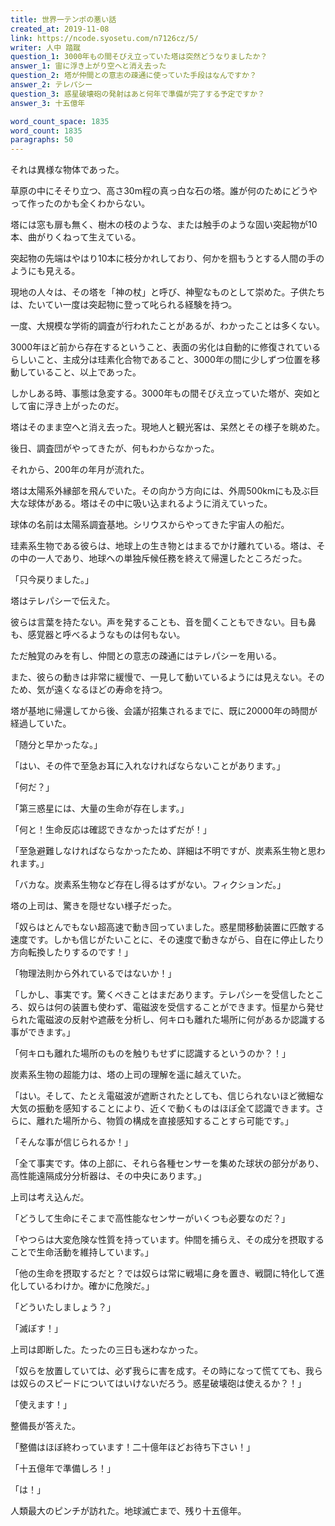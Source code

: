 ```yaml
---
title: 世界一テンポの悪い話
created_at: 2019-11-08
link: https://ncode.syosetu.com/n7126cz/5/
writer: 人中 踏蹴
question_1: 3000年もの間そびえ立っていた塔は突然どうなりましたか？
answer_1: 宙に浮き上がり空へと消え去った
question_2: 塔が仲間との意志の疎通に使っていた手段はなんですか？
answer_2: テレパシー
question_3: 惑星破壊砲の発射はあと何年で準備が完了する予定ですか？
answer_3: 十五億年

word_count_space: 1835
word_count: 1835
paragraphs: 50
---
```


それは異様な物体であった。

草原の中にそそり立つ、高さ30m程の真っ白な石の塔。誰が何のためにどうやって作ったのかも全くわからない。

塔には窓も扉も無く、樹木の枝のような、または触手のような固い突起物が10本、曲がりくねって生えている。

突起物の先端はやはり10本に枝分かれしており、何かを掴もうとする人間の手のようにも見える。

現地の人々は、その塔を「神の杖」と呼び、神聖なものとして崇めた。子供たちは、たいてい一度は突起物に登って叱られる経験を持つ。

一度、大規模な学術的調査が行われたことがあるが、わかったことは多くない。

3000年ほど前から存在するということ、表面の劣化は自動的に修復されているらしいこと、主成分は珪素化合物であること、3000年の間に少しずつ位置を移動していること、以上であった。

しかしある時、事態は急変する。3000年もの間そびえ立っていた塔が、突如として宙に浮き上がったのだ。

塔はそのまま空へと消え去った。現地人と観光客は、呆然とその様子を眺めた。

後日、調査団がやってきたが、何もわからなかった。

それから、200年の年月が流れた。

塔は太陽系外縁部を飛んでいた。その向かう方向には、外周500kmにも及ぶ巨大な球体がある。塔はその中に吸い込まれるように消えていった。

球体の名前は太陽系調査基地。シリウスからやってきた宇宙人の船だ。

珪素系生物である彼らは、地球上の生き物とはまるでかけ離れている。塔は、その中の一人であり、地球への単独斥候任務を終えて帰還したところだった。

「只今戻りました。」

塔はテレパシーで伝えた。

彼らは言葉を持たない。声を発することも、音を聞くこともできない。目も鼻も、感覚器と呼べるようなものは何もない。

ただ触覚のみを有し、仲間との意志の疎通にはテレパシーを用いる。

また、彼らの動きは非常に緩慢で、一見して動いているようには見えない。そのため、気が遠くなるほどの寿命を持つ。

塔が基地に帰還してから後、会議が招集されるまでに、既に20000年の時間が経過していた。

「随分と早かったな。」

「はい、その件で至急お耳に入れなければならないことがあります。」

「何だ？」

「第三惑星には、大量の生命が存在します。」

「何と！生命反応は確認できなかったはずだが！」

「至急避難しなければならなかったため、詳細は不明ですが、炭素系生物と思われます。」

「バカな。炭素系生物など存在し得るはずがない。フィクションだ。」

塔の上司は、驚きを隠せない様子だった。

「奴らはとんでもない超高速で動き回っていました。惑星間移動装置に匹敵する速度です。しかも信じがたいことに、その速度で動きながら、自在に停止したり方向転換したりするのです！」

「物理法則から外れているではないか！」

「しかし、事実です。驚くべきことはまだあります。テレパシーを受信したところ、奴らは何の装置も使わず、電磁波を受信することができます。恒星から発せられた電磁波の反射や遮蔽を分析し、何キロも離れた場所に何があるか認識する事ができます。」

「何キロも離れた場所のものを触りもせずに認識するというのか？！」

炭素系生物の超能力は、塔の上司の理解を遥に越えていた。

「はい。そして、たとえ電磁波が遮断されたとしても、信じられないほど微細な大気の振動を感知することにより、近くで動くものはほぼ全て認識できます。さらに、離れた場所から、物質の構成を直接感知することすら可能です。」

「そんな事が信じられるか！」

「全て事実です。体の上部に、それら各種センサーを集めた球状の部分があり、高性能遠隔成分分析器は、その中央にあります。」

上司は考え込んだ。

「どうして生命にそこまで高性能なセンサーがいくつも必要なのだ？」

「やつらは大変危険な性質を持っています。仲間を捕らえ、その成分を摂取することで生命活動を維持しています。」

「他の生命を摂取するだと？では奴らは常に戦場に身を置き、戦闘に特化して進化しているわけか。確かに危険だ。」

「どういたしましょう？」

「滅ぼす！」

上司は即断した。たったの三日も迷わなかった。

「奴らを放置していては、必ず我らに害を成す。その時になって慌てても、我らは奴らのスピードについてはいけないだろう。惑星破壊砲は使えるか？！」

「使えます！」

整備長が答えた。

「整備はほぼ終わっています！二十億年ほどお待ち下さい！」

「十五億年で準備しろ！」

「は！」

人類最大のピンチが訪れた。地球滅亡まで、残り十五億年。